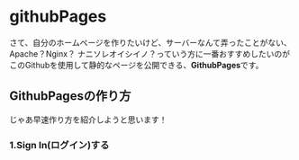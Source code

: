 # githubPages
  
さて、自分のホームページを作りたいけど、サーバーなんて弄ったことがない、Apache？Nginx？ ナニソレオイシイノ？っていう方に一番おすすめしたいのがこのGithubを使用して静的なページを公開できる、**GithubPages**です。

## GithubPagesの作り方
じゃあ早速作り方を紹介しようと思います！

### 1.Sign In(ログイン)する
